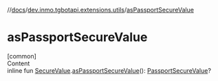 //[docs](../../index.md)/[dev.inmo.tgbotapi.extensions.utils](index.md)/[asPassportSecureValue](as-passport-secure-value.md)



# asPassportSecureValue  
[common]  
Content  
inline fun [SecureValue](../dev.inmo.tgbotapi.types.passport.decrypted.abstracts/-secure-value/index.md).[asPassportSecureValue](as-passport-secure-value.md)(): [PassportSecureValue](../dev.inmo.tgbotapi.types.passport.decrypted/-passport-secure-value/index.md)?  



